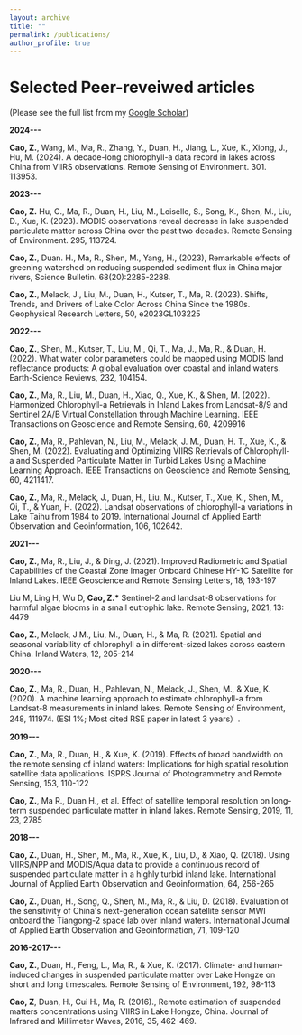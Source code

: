 ```yaml
---
layout: archive
title: ""
permalink: /publications/
author_profile: true
---
```

Selected Peer-reveiwed articles
======
(Please see the full list from my [Google Scholar](https://scholar.google.com/citations?user=ixbPOscAAAAJ&hl=en))

**2024---**

**Cao, Z.**, Wang, M., Ma, R., Zhang, Y., Duan, H., Jiang, L., Xue, K., Xiong, J., Hu, M. (2024). A decade-long chlorophyll-a data record in lakes across China from VIIRS observations. Remote Sensing of Environment. 301. 113953.

**2023---**

**Cao, Z.** Hu, C., Ma, R., Duan, H., Liu, M., Loiselle, S., Song, K., Shen, M., Liu, D., Xue, K. (2023). MODIS observations reveal decrease in lake suspended particulate matter across China over the past two decades. Remote Sensing of Environment. 295, 113724.

**Cao, Z.**, Duan. H., Ma, R., Shen, M., Yang, H., (2023), Remarkable effects of greening watershed on reducing suspended sediment flux in China major rivers, Science Bulletin. 68(20):2285-2288.

**Cao, Z.**, Melack, J., Liu, M., Duan, H., Kutser, T., Ma, R. (2023). Shifts, Trends, and Drivers of Lake Color Across China Since the 1980s. Geophysical Research Letters, 50, e2023GL103225

**2022---**

**Cao, Z.**, Shen, M., Kutser, T., Liu, M., Qi, T., Ma, J., Ma, R., & Duan, H. (2022). What water color parameters could be mapped using MODIS land reflectance products: A global evaluation over coastal and inland waters. Earth-Science Reviews, 232, 104154.

**Cao, Z.**, Ma, R., Liu, M., Duan, H., Xiao, Q., Xue, K., & Shen, M. (2022). Harmonized Chlorophyll-a Retrievals in Inland Lakes from Landsat-8/9 and Sentinel 2A/B Virtual Constellation through Machine Learning. IEEE Transactions on Geoscience and Remote Sensing, 60, 4209916

**Cao, Z.**, Ma, R., Pahlevan, N., Liu, M., Melack, J. M., Duan, H. T., Xue, K., & Shen, M. (2022). Evaluating and Optimizing VIIRS Retrievals of Chlorophyll-a and Suspended Particulate Matter in Turbid Lakes Using a Machine Learning Approach. IEEE Transactions on Geoscience and Remote Sensing, 60, 4211417. 

**Cao, Z.**, Ma, R., Melack, J., Duan, H., Liu, M., Kutser, T., Xue, K., Shen, M., Qi, T., & Yuan, H. (2022). Landsat observations of chlorophyll-a variations in Lake Taihu from 1984 to 2019. International Journal of Applied Earth Observation and Geoinformation, 106, 102642.

**2021---**

**Cao, Z.**, Ma, R., Liu, J., & Ding, J. (2021). Improved Radiometric and Spatial Capabilities of the Coastal Zone Imager Onboard Chinese HY-1C Satellite for Inland Lakes. IEEE Geoscience and Remote Sensing Letters, 18, 193-197

Liu M, Ling H, Wu D, **Cao, Z.\*** Sentinel-2 and landsat-8 observations for harmful algae blooms in a small eutrophic lake. Remote Sensing, 2021, 13: 4479

**Cao, Z.**, Melack, J.M., Liu, M., Duan, H., & Ma, R. (2021). Spatial and seasonal variability of chlorophyll a in different-sized lakes across eastern China. Inland Waters, 12, 205-214

**2020---**

**Cao, Z.**, Ma, R., Duan, H., Pahlevan, N., Melack, J., Shen, M., & Xue, K. (2020). A machine learning approach to estimate chlorophyll-a from Landsat-8 measurements in inland lakes. Remote Sensing of Environment, 248, 111974. (ESI 1%; Most cited RSE paper in latest 3 years）.

**2019---**

**Cao, Z.**, Ma, R., Duan, H., & Xue, K. (2019). Effects of broad bandwidth on the remote sensing of inland waters: Implications for high spatial resolution satellite data applications. ISPRS Journal of Photogrammetry and Remote Sensing, 153, 110-122

**Cao, Z.**, Ma R., Duan H., et al. Effect of satellite temporal resolution on long-term suspended particulate matter in inland lakes. Remote Sensing, 2019, 11, 23, 2785

**2018---**

**Cao, Z.**, Duan, H., Shen, M., Ma, R., Xue, K., Liu, D., & Xiao, Q. (2018). Using VIIRS/NPP and MODIS/Aqua data to provide a continuous record of suspended particulate matter in a highly turbid inland lake. International Journal of Applied Earth Observation and Geoinformation, 64, 256-265

**Cao, Z.**, Duan, H., Song, Q., Shen, M., Ma, R., & Liu, D. (2018). Evaluation of the sensitivity of China's next-generation ocean satellite sensor MWI onboard the Tiangong-2 space lab over inland waters. International Journal of Applied Earth Observation and Geoinformation, 71, 109-120

**2016-2017---**

**Cao, Z.**, Duan, H., Feng, L., Ma, R., & Xue, K. (2017). Climate- and human-induced changes in suspended particulate matter over Lake Hongze on short and long timescales. Remote Sensing of Environment, 192, 98-113

**Cao, Z**, Duan, H., Cui H., Ma, R. (2016)., Remote estimation of suspended matters concentrations using VIIRS in Lake Hongze, China. Journal of Infrared and Millimeter Waves, 2016, 35, 462-469.
